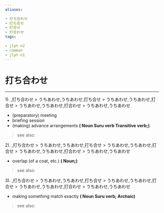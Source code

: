 ```yaml
---
aliases:
    
- 打ち合わせ
- 打ち合せ
- 打合せ
- 打合わせ
tags:
    
- jlpt-n2
- common
- jlpt-n1
---
```


# 打ち合わせ
---
1).
,打ち合わせ > うちあわせ,うちあわせ,打ち合せ > うちあわせ,うちあわせ,打合せ > うちあわせ,うちあわせ,打合わせ > うちあわせ,うちあわせ

- (preparatory) meeting
- briefing session
- (making) advance arrangements
**( Noun Suru verb Transitive verb;)**
> see also: 
            
2).
,打ち合わせ > うちあわせ,うちあわせ,打ち合せ > うちあわせ,うちあわせ,打合せ > うちあわせ,うちあわせ,打合わせ > うちあわせ,うちあわせ

- overlap (of a coat, etc.)
**( Noun;)**
> see also: 
            
3).
,打ち合わせ > うちあわせ,うちあわせ,打ち合せ > うちあわせ,うちあわせ,打合せ > うちあわせ,うちあわせ,打合わせ > うちあわせ,うちあわせ

- making something match exactly
**( Noun Suru verb; Archaic)**
> see also: 
            